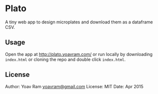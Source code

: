 # Plato

A tiny web app to design microplates and download them as a dataframe CSV.

## Usage

Open the app at <http://plato.yoavram.com/> or run locally by downloading `index.html` or cloning the repo and double click `index.html`.

## License

Author: Yoav Ram <yoavram@gmail.com>
License: MIT
Date: Apr 2015
